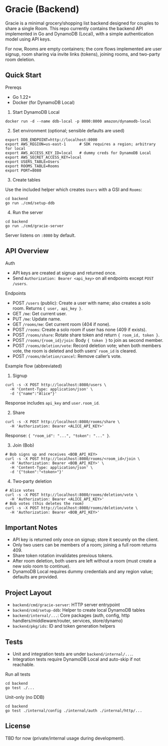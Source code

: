 # Gracie (Backend)

Gracie is a minimal grocery/shopping list backend designed for couples to share a single Room. This repo currently contains the backend API implemented in Go and DynamoDB (Local), with a simple authentication model using API keys.

For now, Rooms are empty containers; the core flows implemented are user signup, room sharing via invite links (tokens), joining rooms, and two-party room deletion.

## Quick Start

Prereqs
- Go 1.22+
- Docker (for DynamoDB Local)

1) Start DynamoDB Local

```
docker run -d --name ddb-local -p 8000:8000 amazon/dynamodb-local
```

2) Set environment (optional; sensible defaults are used)

```
export DDB_ENDPOINT=http://localhost:8000
export AWS_REGION=us-east-1      # SDK requires a region; arbitrary for local
export AWS_ACCESS_KEY_ID=local   # dummy creds for DynamoDB Local
export AWS_SECRET_ACCESS_KEY=local
export USERS_TABLE=Users
export ROOMS_TABLE=Rooms
export PORT=8080
```

3) Create tables

Use the included helper which creates `Users` with a GSI and `Rooms`:

```
cd backend
go run ./cmd/setup-ddb
```

4) Run the server

```
cd backend
go run ./cmd/gracie-server
```

Server listens on `:8080` by default.

## API Overview

Auth
- API keys are created at signup and returned once.
- Send `Authorization: Bearer <api_key>` on all endpoints except `POST /users`.

Endpoints
- POST `/users` (public): Create a user with name; also creates a solo room. Returns `{ user, api_key }`.
- GET `/me`: Get current user.
- PUT `/me`: Update name.
- GET `/rooms/me`: Get current room (404 if none).
- POST `/rooms`: Create a solo room if user has none (409 if exists).
- POST `/rooms/share`: Rotate share token and return `{ room_id, token }`.
- POST `/rooms/{room_id}/join`: Body `{ token }` to join as second member.
- POST `/rooms/deletion/vote`: Record deletion vote; when both members vote, the room is deleted and both users’ `room_id` is cleared.
- POST `/rooms/deletion/cancel`: Remove caller’s vote.

Example flow (abbreviated)
1) Signup
```
curl -s -X POST http://localhost:8080/users \
  -H 'Content-Type: application/json' \
  -d '{"name":"Alice"}'
```
Response includes `api_key` and `user.room_id`.

2) Share
```
curl -s -X POST http://localhost:8080/rooms/share \
  -H 'Authorization: Bearer <ALICE_API_KEY>'
```
Response: `{ "room_id": "...", "token": "..." }`.

3) Join (Bob)
```
# Bob signs up and receives <BOB_API_KEY>
curl -s -X POST http://localhost:8080/rooms/<room_id>/join \
  -H 'Authorization: Bearer <BOB_API_KEY>' \
  -H 'Content-Type: application/json' \
  -d '{"token":"<token>"}'
```

4) Two‑party deletion
```
# Alice votes
curl -s -X POST http://localhost:8080/rooms/deletion/vote \
  -H 'Authorization: Bearer <ALICE_API_KEY>'
# Bob votes (this deletes the room)
curl -s -X POST http://localhost:8080/rooms/deletion/vote \
  -H 'Authorization: Bearer <BOB_API_KEY>'
```

## Important Notes
- API key is returned only once on signup; store it securely on the client.
- Only two users can be members of a room; joining a full room returns 409.
- Share token rotation invalidates previous tokens.
- After room deletion, both users are left without a room (must create a new solo room to continue).
- DynamoDB Local requires dummy credentials and any region value; defaults are provided.

## Project Layout
- `backend/cmd/gracie-server`: HTTP server entrypoint
- `backend/cmd/setup-ddb`: Helper to create local DynamoDB tables
- `backend/internal/...`: Core packages (auth, config, http handlers/middleware/router, services, store/dynamo)
- `backend/pkg/ids`: ID and token generation helpers

## Tests
- Unit and integration tests are under `backend/internal/...`.
- Integration tests require DynamoDB Local and auto-skip if not reachable.

Run all tests
```
cd backend
go test ./...
```

Unit-only (no DDB)
```
cd backend
go test ./internal/config ./internal/auth ./internal/http/...
```

## License
TBD for now (private/internal usage during development).

